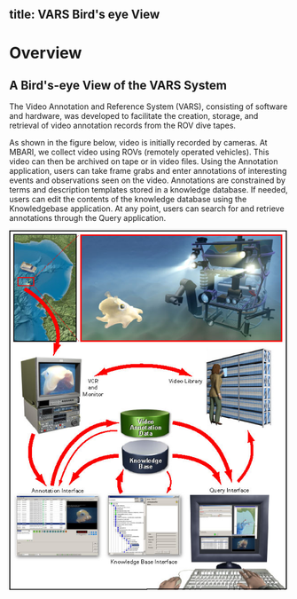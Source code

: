 title: VARS Bird's eye View
---
# Overview

## A Bird's-eye View of the VARS System

The Video Annotation and Reference System (VARS), consisting of software and hardware, was developed to facilitate the creation, storage, and retrieval of video annotation records from the ROV dive tapes.

As shown in the figure below, video is initially recorded by cameras. At MBARI, we collect video using ROVs (remotely operated vehicles). This video can then be archived on tape or in video files. Using the Annotation application, users can take frame grabs and enter annotations of interesting events and observations seen on the video. Annotations are constrained by terms and description templates stored in a knowledge database. If needed, users can edit the contents of the knowledge database using the Knowledgebase application. At any point, users can search for and retrieve annotations through the Query application.

![VARS Overview](images/VARSFlowchart9_05.jpg)